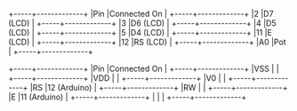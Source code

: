 +-----+-------------+
|Pin  |Connected On |
+-----+-------------+
|2    |D7 (LCD)     |
+-----+-------------+
|3    |D6 (LCD)     |
+-----+-------------+
|4    |D5 (LCD)     |
+-----+-------------+
|5    |D4 (LCD)     |
+-----+-------------+
|11   |E (LCD)      |
+-----+-------------+
|12   |RS (LCD)     |
+-----+-------------+
|A0   |Pot          |
+-----+-------------+

+-----+-------------+
|Pin  |Connected On |
+-----+-------------+
|VSS  |             |
+-----+-------------+
|VDD  |             |
+-----+-------------+
|V0   |             |
+-----+-------------+
|RS   |12 (Arduino) |
+-----+-------------+
|RW   |             |
+-----+-------------+
|E    |11 (Arduino) |
+-----+-------------+
|     |             |
+-----+-------------+
